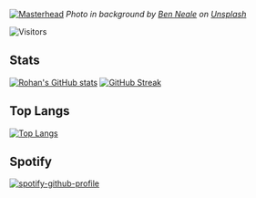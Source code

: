  [![Masterhead](https://github.com/rohan-ramakrishnan/rohan-ramakrishnan/blob/main/banner.png)](https://github.com/rohan-ramakrishnan)
 *Photo in background by <a href="https://unsplash.com/@ben_neale?utm_source=unsplash&utm_medium=referral&utm_content=creditCopyText">Ben Neale</a> on <a href="https://unsplash.com/s/photos/aesthetic?utm_source=unsplash&utm_medium=referral&utm_content=creditCopyText">Unsplash</a>*

![Visitors](https://visitor-badge.laobi.icu/badge?page_id=14r14.14r14)

## Stats
[![Rohan's GitHub stats](https://github-readme-stats.vercel.app/api?username=14r14&count_private=true&show_icons=true&theme=gotham)](https://github.com/anuraghazra/github-readme-stats)
[![GitHub Streak](https://github-readme-streak-stats.herokuapp.com/?user=14r14)](https://git.io/streak-stats)

## Top Langs
[![Top Langs](https://github-readme-stats.vercel.app/api/top-langs/?username=14r14&count_private=true&show_icons=true&theme=gotham&layout=compact)](https://github.com/anuraghazra/github-readme-stats)

## Spotify
[![spotify-github-profile](https://spotify-github-profile.vercel.app/api/view?uid=pzvmi5fz1dxv1pjrprp8k5nv8&cover_image=true&theme=compact)](https://spotify-github-profile.vercel.app/api/view?uid=pzvmi5fz1dxv1pjrprp8k5nv8&redirect=true)

<!---
rohan-ramakrishnan/rohan-ramakrishnan is a ✨ special ✨ repository because its `README.md` (this file) appears on your GitHub profile.
You can click the Preview link to take a look at your changes.
--->
